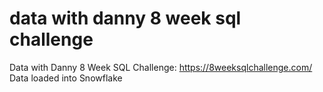 # data with danny 8 week sql challenge
 Data with Danny 8 Week SQL Challenge: https://8weeksqlchallenge.com/ 
 Data loaded into Snowflake
